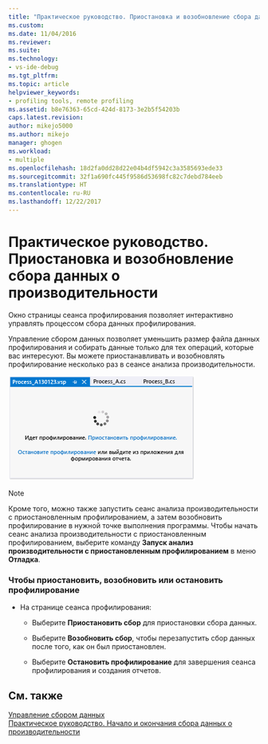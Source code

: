 ```yaml
---
title: "Практическое руководство. Приостановка и возобновление сбора данных о производительности | Документы Майкрософт"
ms.custom: 
ms.date: 11/04/2016
ms.reviewer: 
ms.suite: 
ms.technology:
- vs-ide-debug
ms.tgt_pltfrm: 
ms.topic: article
helpviewer_keywords:
- profiling tools, remote profiling
ms.assetid: b8e76363-65cd-424d-8173-3e2b5f54203b
caps.latest.revision: 
author: mikejo5000
ms.author: mikejo
manager: ghogen
ms.workload:
- multiple
ms.openlocfilehash: 18d2fa0dd28d22e04b4df5942c3a3585693ede33
ms.sourcegitcommit: 32f1a690fc445f9586d53698fc82c7debd784eeb
ms.translationtype: HT
ms.contentlocale: ru-RU
ms.lasthandoff: 12/22/2017
---
```

# <a name="how-to-pause-and-resume-performance-data-collection"></a>Практическое руководство. Приостановка и возобновление сбора данных о производительности
Окно страницы сеанса профилирования позволяет интерактивно управлять процессом сбора данных профилирования.  
  
 Управление сбором данных позволяет уменьшить размер файла данных профилирования и собирать данные только для тех операций, которые вас интересуют. Вы можете приостанавливать и возобновлять профилирование несколько раз в сеансе анализа производительности.  
  
 ![Страница сеанса профилирования](../profiling/media/prof_profilingsessionpage.png "PROF_ProfilingSessionPage")  
  
> [!NOTE]
>  Кроме того, можно также запустить сеанс анализа производительности с приостановленным профилированием, а затем возобновить профилирование в нужной точке выполнения программы. Чтобы начать сеанс анализа производительности с приостановленным профилированием, выберите команду **Запуск анализ производительности с приостановленным профилированием** в меню **Отладка**.  
  
### <a name="to-pause--resume-or-stop-profiling"></a>Чтобы приостановить, возобновить или остановить профилирование  
  
-   На странице сеанса профилирования:  
  
    -   Выберите **Приостановить сбор** для приостановки сбора данных.  
  
    -   Выберите **Возобновить сбор**, чтобы перезапустить сбор данных после того, как он был приостановлен.  
  
    -   Выберите **Остановить профилирование** для завершения сеанса профилирования и создания отчетов.  
  
## <a name="see-also"></a>См. также  
 [Управление сбором данных](../profiling/controlling-data-collection.md)   
 [Практическое руководство. Начало и окончания сбора данных о производительности](../profiling/how-to-start-and-end-performance-data-collection.md)